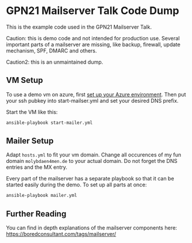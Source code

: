 # GPN21 Mailserver Talk Code Dump

This is the example code used in the GPN21 Mailserver Talk.

Caution: this is demo code and not intended for production use. Several important parts of a mailserver are missing, like backup, firewall, update mechanism, SPF, DMARC and others.

Caution2: this is an unmaintained dump.

## VM Setup

To use a demo vm on azure, first [set up your Azure environment](https://boredconsultant.com/2022/03/02/Azure-VM-Deployment-With-Ansible/). Then put your ssh pubkey into start-mailser.yml and set your desired DNS prefix.

Start the VM like this:

```bash
ansible-playbook start-mailer.yml
```

## Mailer Setup

Adapt `hosts.yml` to fit your vm domain. Change all occurences of my fun domain `molybdaen4men.de` to your actual domain. Do not forget the DNS entries and the MX entry.

Every part of the mailserver has a separate playbook so that it can be started easily during the demo. To set up all parts at once:

```bash
ansible-playbook mailer.yml
```

## Further Reading

You can find in depth explanations of the mailserver components here: https://boredconsultant.com/tags/mailserver/
